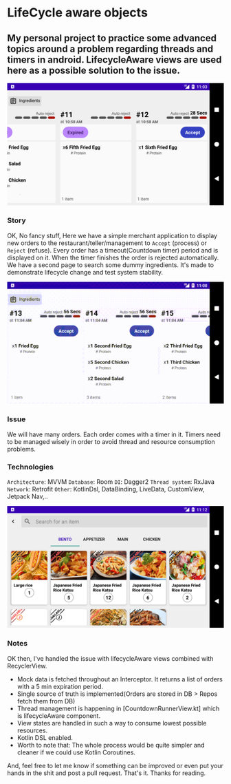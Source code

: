 # LifeCycle aware objects
## My personal project to practice some advanced topics around a problem regarding threads and timers in android. LifecycleAware views are used here as a possible solution to the issue.

![Orders page](img/screenshot_1629354819.png)

### Story
OK, No fancy stuff, Here we have a simple merchant application to display new orders to the restaurant/teller/management to `Accept` (process) or `Reject` (refuse).
 Every order has a timeout(Countdown timer) period and is displayed on it. When the timer finishes the order is rejected automatically.
 We have a second page to search some dummy ingredients. It's made to demonstrate lifecycle change and test system stability.

![Orders page](img/preview_orders_ingredient.gif)

### Issue
We will have many orders. Each order comes with a timer in it. Timers need to be managed wisely in order to avoid thread and resource consumption problems.

### Technologies
`Architecture`: MVVM
`Database`: Room
`DI`: Dagger2
`Thread system`: RxJava
`Network`: Retrofit
`Other`: KotlinDsl, DataBinding, LiveData, CustomView, Jetpack Nav,..

![Orders page](img/screenshot_1629355360.png)

### Notes
OK then, I've handled the issue with lifecycleAware views combined with RecyclerView.

* Mock data is fetched throughout an Interceptor. It returns a list of orders with a 5 min expiration period.
* Single source of truth is implemented(Orders are stored in DB > Repos fetch them from DB)
* Thread management is happening in [CountdownRunnerView.kt] which is lifecycleAware component.
* View states are handled in such a way to consume lowest possible resources.
* Kotlin DSL enabled.
* Worth to note that: The whole process would be quite simpler and cleaner if we could use Kotlin Coroutines.

And, feel free to let me know if something can be improved or even put your hands in the shit and post a pull request.
That's it. Thanks for reading.